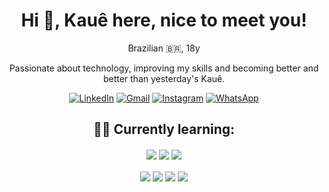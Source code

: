 <div align='center'>
  <h1>Hi 🙏, Kauê here, nice to meet you!</h1>
  
  <p>Brazilian 🇧🇷, 18y</p>

  <p>Passionate about technology, improving my skills and becoming better and better than yesterday's Kauê.</p>

  [![LinkedIn](https://img.shields.io/badge/LinkedIn-0077B5?style=for-the-badge&logo=linkedin&logoColor=white)](https://linkedin.com/in/kauehenrick)
  [![Gmail](https://img.shields.io/badge/Gmail-D14836?style=for-the-badge&logo=gmail&logoColor=white)](mailto:kauek78942@gmail.com)
  [![Instagram](https://img.shields.io/badge/Instagram-E4405F?style=for-the-badge&logo=instagram&logoColor=white)](https://instagram.com/k.a.ue)
  [![WhatsApp](https://img.shields.io/badge/WhatsApp-25D366?style=for-the-badge&logo=whatsapp&logoColor=white)](https://wa.me/557799434338)
</div>

<h2 align="center">👨‍💻 Currently learning:</h2>

<div align="center" valign="top">
  <img align="center" src="https://img.shields.io/badge/HTML5-E34F26?style=for-the-badge&logo=html5&logoColor=white" /> 
  <img align="center" src="https://img.shields.io/badge/CSS3-1572B6?style=for-the-badge&logo=css3&logoColor=white" /> 
  <img align="center" src="https://img.shields.io/badge/JavaScript-323330?style=for-the-badge&logo=javascript&logoColor=F7DF1E" />
</div>
<br>
<div align="center" valign="top">
  <img align="center" src="https://img.shields.io/badge/TypeScript-007ACC?style=for-the-badge&logo=typescript&logoColor=white" />
  <img align="center" src="https://img.shields.io/badge/React-20232A?style=for-the-badge&logo=react&logoColor=61DAFB" /> 
  <img align="center" src="https://img.shields.io/badge/C-00599C?style=for-the-badge&logo=c&logoColor=white" /> 
  <img align="center" src="https://img.shields.io/badge/Python-FFD43B?style=for-the-badge&logo=python&logoColor=blue" /> 
</div>
